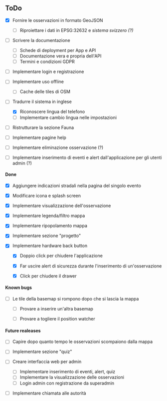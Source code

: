 ## ToDo

- [x] Fornire le osservazioni in formato GeoJSON
    - [ ] Riproiettare i dati in EPSG:32632 e _sistema svizzero (?)_
    
- [ ] Scrivere la documentazione
    - [ ] Schede di deployment per App e API
    - [ ] Documentazione vera e propria dell'API
	- [ ] Termini e condizioni GDPR
  
- [ ] Implementare login e registrazione

- [ ] Implementare uso offline
	- [ ] Cache delle tiles di OSM

- [ ] Tradurre il sistema in inglese
    - [x] Riconoscere lingua del telefono
    - [ ] Implementare cambio lingua nelle impostazioni

- [ ] Ristrutturare la sezione Fauna

- [ ] Implementare pagine help

- [ ] Implementare eliminazione osservazione (?)

- [ ] Implementare inserimento di eventi e alert dall'applicazione per gli utenti admin (?)


#### Done

- [x] Aggiungere indicazioni stradali nella pagina del singolo evento

- [x] Modificare icona e splash screen

- [x] Implementare visualizzazione dell'osservazione 

- [x] Implementare legenda/filtro mappa

- [x] Implementare ripopolamento mappa

- [x] Implementare sezione "progetto"

- [x] Implementare hardware back button
    - [x] Doppio click per chiudere l'applicazione
    - [x] Far uscire alert di sicurezza durante l'inserimento di un'osservazione
    - [x] Click per chiudere il drawer


#### Known bugs

- [ ] Le tile della basemap si rompono dopo che si lascia la mappa
    - [ ] Provare a inserire un'altra basemap
    - [ ] Provare a togliere il position watcher
    
    
#### Future realeases

- [ ] Capire dopo quanto tempo le osservazioni scompaiono dalla mappa

- [ ] Implementare sezione "quiz"

- [ ] Creare interfaccia web per admin
    - [ ] Implementare inserimento di eventi, alert, quiz
    - [ ] Implementare la visualizzazione delle osservazioni
    - [ ] Login admin con registrazione da superadmin
    
- [ ] Implementare chiamata alle autorità
